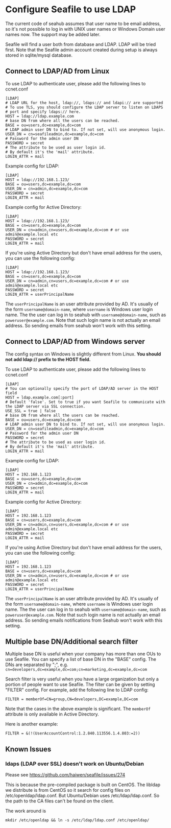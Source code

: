 # Configure Seafile to use LDAP
The current code of seahub assumes that user name to be email address, so it's not possible to log in with UNIX user names or Windows Domain user names now. The support may be added later.

Seafile will find a user both from database and LDAP. LDAP will be tried first. Note that the Seafile admin  account created during setup is always stored in sqlite/mysql database.

## Connect to LDAP/AD from Linux

To use LDAP to authenticate user, please add the following lines to ccnet.conf

    [LDAP]
    # LDAP URL for the host, ldap://, ldaps:// and ldapi:// are supported
    # To use TLS, you should configure the LDAP server to listen on LDAPS
    # port and specify ldaps:// here.
    HOST = ldap://ldap.example.com
    # base DN from where all the users can be reached.
    BASE = ou=users,dc=example,dc=com
    # LDAP admin user DN to bind to. If not set, will use anonymous login.
    USER_DN = cn=seafileadmin,dc=example,dc=com
    # Password for the admin user DN
    PASSWORD = secret
    # The attribute to be used as user login id.
    # By default it's the 'mail' attribute.
    LOGIN_ATTR = mail

Example config for LDAP:

    [LDAP]
    HOST = ldap://192.168.1.123/
    BASE = ou=users,dc=example,dc=com
    USER_DN = cn=admin,dc=example,dc=com
    PASSWORD = secret
    LOGIN_ATTR = mail

Example config for Active Directory:

    [LDAP]
    HOST = ldap://192.168.1.123/
    BASE = cn=users,dc=example,dc=com
    USER_DN = cn=admin,cn=users,dc=example,dc=com # or use admin@example.local etc
    PASSWORD = secret
    LOGIN_ATTR = mail

If you're using Active Directory but don't have email address for the users, you can use the following config:

    [LDAP]
    HOST = ldap://192.168.1.123/
    BASE = cn=users,dc=example,dc=com
    USER_DN = cn=admin,cn=users,dc=example,dc=com # or use admin@example.local etc
    PASSWORD = secret
    LOGIN_ATTR = userPrincipalName

The `userPrincipalName` is an user attribute provided by AD. It's usually of the form `username@domain-name`, where `username` is Windows user login name. The the user can log in to seahub with `username@domain-name`, such as `poweruser@example.com`. Note that such login name is not actually an email address. So sending emails from seahub won't work with this setting.

## Connect to LDAP/AD from Windows server

The config syntax on Windows is slightly different from Linux. **You should not add ldap:// prefix to the HOST field.**

To use LDAP to authenticate user, please add the following lines to ccnet.conf

    [LDAP]
    # You can optionally specify the port of LDAP/AD server in the HOST field
    HOST = ldap.example.com[:port]
    # Default 'false'. Set to true if you want Seafile to communicate with the LDAP server via SSL connection.
    USE_SSL = true | false
    # base DN from where all the users can be reached.
    BASE = ou=users,dc=example,dc=com
    # LDAP admin user DN to bind to. If not set, will use anonymous login.
    USER_DN = cn=seafileadmin,dc=example,dc=com
    # Password for the admin user DN
    PASSWORD = secret
    # The attribute to be used as user login id.
    # By default it's the 'mail' attribute.
    LOGIN_ATTR = mail

Example config for LDAP:

    [LDAP]
    HOST = 192.168.1.123
    BASE = ou=users,dc=example,dc=com
    USER_DN = cn=admin,dc=example,dc=com
    PASSWORD = secret
    LOGIN_ATTR = mail

Example config for Active Directory:

    [LDAP]
    HOST = 192.168.1.123
    BASE = cn=users,dc=example,dc=com
    USER_DN = cn=admin,cn=users,dc=example,dc=com # or use admin@example.local etc
    PASSWORD = secret
    LOGIN_ATTR = mail

If you're using Active Directory but don't have email address for the users, you can use the following config:

    [LDAP]
    HOST = 192.168.1.123
    BASE = cn=users,dc=example,dc=com
    USER_DN = cn=admin,cn=users,dc=example,dc=com # or use admin@example.local etc
    PASSWORD = secret
    LOGIN_ATTR = userPrincipalName

The `userPrincipalName` is an user attribute provided by AD. It's usually of the form `username@domain-name`, where `username` is Windows user login name. The the user can log in to seahub with `username@domain-name`, such as `poweruser@example.com`. Note that such login name is not actually an email address. So sending emails notifications from Seahub won't work with this setting.

## Multiple base DN/Additional search filter

Multiple base DN is useful when your company has more than one OUs to use Seafile. You can specify a list of base DN in the "BASE" config. The DNs are separated by ";", e.g. `cn=developers,dc=example,dc=com;cn=marketing,dc=example,dc=com`

Search filter is very useful when you have a large organization but only a portion of people want to use Seafile. The filter can be given by setting "FILTER" config. For example, add the following line to LDAP config:

```
FILTER = memberOf=CN=group,CN=developers,DC=example,DC=com
```

Note that the cases in the above example is significant. The `memberOf` attribute is only available in Active Directory.

Here is another example:

```
FILTER = &(!(UserAccountControl:1.2.840.113556.1.4.803:=2))
```

## Known Issues

### ldaps (LDAP over SSL) doesn't work on Ubuntu/Debian

Please see https://github.com/haiwen/seafile/issues/274

This is because the pre-compiled package is built on CentOS. The libldap we distribute is from CentOS so it search for config files on /etc/openldap/ldap.conf. But Ubuntu/Debian uses /etc/ldap/ldap.conf. So the path to the CA files can't be found on the client.

The work around is

```
mkdir /etc/openldap && ln -s /etc/ldap/ldap.conf /etc/openldap/
```
